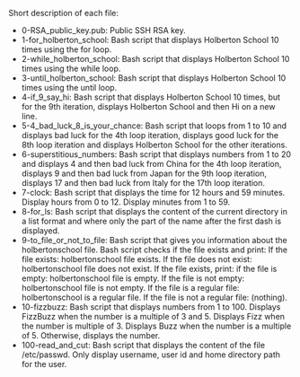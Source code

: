 Short description of each file:
+ 0-RSA_public_key.pub: Public SSH RSA key.
+ 1-for_holberton_school: Bash script that displays Holberton School 10 times using the for loop.
+ 2-while_holberton_school: Bash script that displays Holberton School 10 times using the while loop.
+ 3-until_holberton_school: Bash script that displays Holberton School 10 times using the until loop.
+ 4-if_9_say_hi: Bash script that displays Holberton School 10 times, but for the 9th iteration, displays Holberton School and then Hi on a new line.
+ 5-4_bad_luck_8_is_your_chance: Bash script that loops from 1 to 10 and displays bad luck for the 4th loop iteration, displays good luck for the 8th loop iteration and displays Holberton School for the other iterations.
+ 6-superstitious_numbers: Bash script that displays numbers from 1 to 20 and displays 4 and then bad luck from China for the 4th loop iteration, displays 9 and then bad luck from Japan for the 9th loop iteration, displays 17 and then bad luck from Italy for the 17th loop iteration.
+ 7-clock: Bash script that displays the time for 12 hours and 59 minutes. Display hours from 0 to 12. Display minutes from 1 to 59.
+ 8-for_ls: Bash script that displays the content of the current directory in a list format and where only the part of the name after the first dash is displayed.
+ 9-to_file_or_not_to_file: Bash script that gives you information about the holbertonschool file. Bash script checks if the file exists and print: If the file exists: holbertonschool file exists. If the file does not exist: holbertonschool file does not exist. If the file exists, print: if the file is empty: holbertonschool file is empty. If the file is not empty: holbertonschool file is not empty. If the file is a regular file: holbertonschool is a regular file. If the file is not a regular file: (nothing).
+ 10-fizzbuzz: Bash script that displays numbers from 1 to 100. Displays FizzBuzz when the number is a multiple of 3 and 5. Displays Fizz when the number is multiple of 3. Displays Buzz when the number is a multiple of 5. Otherwise, displays the number.
+ 100-read_and_cut: Bash script that displays the content of the file /etc/passwd. Only display username, user id and home directory path for the user.
<!--stackedit_data:
eyJoaXN0b3J5IjpbNzM1NzYwMjE0XX0=
-->